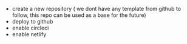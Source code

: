 - create a new repository ( we dont have any template from github to follow, this repo can be used as a base for the future)
- deploy to github
- enable circleci
- enable netlify
